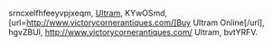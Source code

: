 srncxelfhfeeyvpjxeqm, <a href="http://www.victorycornerantiques.com/">Ultram</a>, KYwOSmd, [url=http://www.victorycornerantiques.com/]Buy Ultram Online[/url], hgvZBUl, http://www.victorycornerantiques.com/ Ultram, bvtYRFV.

